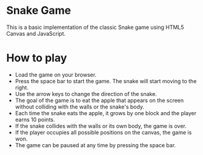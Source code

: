 # Snake Game

This is a basic implementation of the classic Snake game using HTML5 Canvas and JavaScript.

# How to play

- Load the game on your browser.
- Press the space bar to start the game. The snake will start moving to the right.
- Use the arrow keys to change the direction of the snake.
- The goal of the game is to eat the apple that appears on the screen without colliding with the walls or the snake's body.
- Each time the snake eats the apple, it grows by one block and the player earns 10 points.
- If the snake collides with the walls or its own body, the game is over.
- If the player occupies all possible positions on the canvas, the game is won.
- The game can be paused at any time by pressing the space bar.

